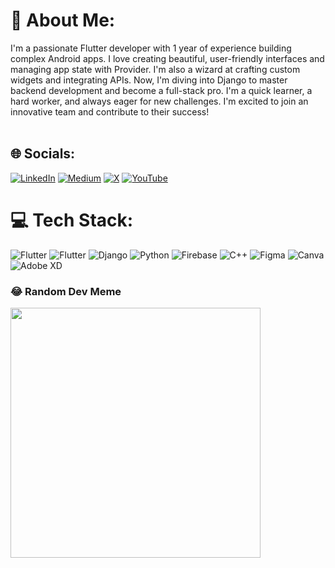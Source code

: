 # 💫 About Me:
I'm a passionate Flutter developer with 1 year of experience building complex Android apps. I love creating beautiful, user-friendly interfaces and managing app state with Provider. I'm also a wizard at crafting custom widgets and integrating APIs. Now, I'm diving into Django to master backend development and become a full-stack pro. I'm a quick learner, a hard worker, and always eager for new challenges. I'm excited to join an innovative team and contribute to their success!<br><br>


## 🌐 Socials:
[![LinkedIn](https://img.shields.io/badge/LinkedIn-%230077B5.svg?logo=linkedin&logoColor=white)](https://linkedin.com/in/https://pk.linkedin.com/in/kumail-raza-bangash) [![Medium](https://img.shields.io/badge/Medium-12100E?logo=medium&logoColor=white)](https://medium.com/@https://medium.com/@kumailrazabangash) [![X](https://img.shields.io/badge/X-black.svg?logo=X&logoColor=white)](https://x.com/https://twitter.com/KumailRazaBang2) [![YouTube](https://img.shields.io/badge/YouTube-%23FF0000.svg?logo=YouTube&logoColor=white)](https://youtube.com/@https://www.youtube.com/channel/UCBLuYbYaqlO0SaCbavgyzFA?view_as=subscriber) 

# 💻 Tech Stack:
![Flutter](https://img.shields.io/badge/Flutter-%2302569B.svg?style=for-the-badge&logo=Flutter&logoColor=white) ![Flutter](https://img.shields.io/badge/Flutter-%2302569B.svg?style=for-the-badge&logo=Flutter&logoColor=white) ![Django](https://img.shields.io/badge/django-%23092E20.svg?style=for-the-badge&logo=django&logoColor=white) ![Python](https://img.shields.io/badge/python-3670A0?style=for-the-badge&logo=python&logoColor=ffdd54) ![Firebase](https://img.shields.io/badge/Firebase-039BE5?style=for-the-badge&logo=Firebase&logoColor=white) ![C++](https://img.shields.io/badge/c++-%2300599C.svg?style=for-the-badge&logo=c%2B%2B&logoColor=white) ![Figma](https://img.shields.io/badge/figma-%23F24E1E.svg?style=for-the-badge&logo=figma&logoColor=white) ![Canva](https://img.shields.io/badge/Canva-%2300C4CC.svg?style=for-the-badge&logo=Canva&logoColor=white) ![Adobe XD](https://img.shields.io/badge/Adobe%20XD-470137?style=for-the-badge&logo=Adobe%20XD&logoColor=#FF61F6)

### 😂 Random Dev Meme
<img src='https://randommeme-five.vercel.app/' style="height: 400px;"/>
